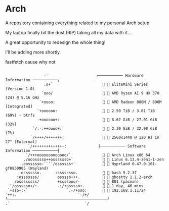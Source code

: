 # Arch

A repository containing everything related to my personal Arch setup

My laptop finally bit the dust (RIP) taking all my data with it...

A great opportunity to redesign the whole thing!

I'll be adding more shortly.

fastfetch cause why not
```

                 -`                     ┌─────────── Hardware Information ───────────┐
                 .o+`                      󰌢  EliteMini Series (Version 1.0)
                `ooo/                      󰻠  AMD Ryzen AI 9 HX 370 (24) @ 5.16 GHz
               `+oooo:                     󰍛  AMD Radeon 880M / 890M [Integrated]
              `+oooooo:                      2.50 TiB / 3.61 TiB (69%) - btrfs
              -+oooooo+:                   󰑭  8.67 GiB / 27.01 GiB (32%)
            `/:-:++oooo+:                  󰓡  2.30 GiB / 32.00 GiB (7%)
           `/++++/+++++++:                 󰍹  2560x1440 @ 120 Hz in 27" [External]
          `/++++++++++++++:              ├─────────── Software Information ───────────┤
         `/+++ooooooooooooo/`              󰣇  Arch Linux x86_64
        ./ooosssso++osssssso+`               Linux 6.13.4-zen1-1-zen
       .oossssso-````/ossssss+`              Hyprland 0.47.0-101-gf0850905 (Wayland)
      -osssssso.      :ssssssso.             bash 5.2.37
     :osssssss/        osssso+++.            ghostty 1.1.2-arch
    /ossssssss/        +ssssooo/-          󰏖  801 (pacman)
  `/ossssso+/:-        -:/+osssso+-        󰅐  1 day, 46 mins
 `+sso+:-`                 `.-/+oso:       󰩟  192.168.1.11/24
`++:.                           `-/+/    └────────────────────────────────────────────┘
.`                                 `/


```
